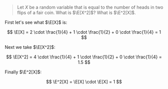 > Let $X$ be a random variable that is equal to the number of heads in two
> flips of a fair coin. What is $\E[X^2]$? What is $\E^2[X]$.

First let's see what $\E[X]$ is:

$$ \E[X] = 2 \cdot \frac{1}{4} + 1 \cdot \frac{1}{2} + 0 \cdot \frac{1}{4} = 1 $$

Next we take $\E[X^2]$:

$$ \E[X^2] = 4 \cdot \frac{1}{4} + 1 \cdot \frac{1}{2} + 0 \cdot \frac{1}{4} = 1.5 $$

Finally $\E^2[X]$:

$$ \E^2[X] = \E[X] \cdot \E[X] = 1 $$
